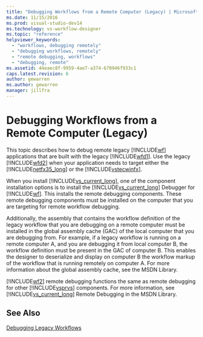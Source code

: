 ```yaml
---
title: "Debugging Workflows from a Remote Computer (Legacy) | Microsoft Docs"
ms.date: 11/15/2016
ms.prod: visual-studio-dev14
ms.technology: vs-workflow-designer
ms.topic: "reference"
helpviewer_keywords: 
  - "workflows, debugging remotely"
  - "debugging workflows, remotely"
  - "remote debugging, workflows"
  - "debugging, remote"
ms.assetid: 44eaec8f-9959-4ae7-a374-670946f933c1
caps.latest.revision: 6
author: gewarren
ms.author: gewarren
manager: jillfra
---
```

# Debugging Workflows from a Remote Computer (Legacy)
This topic describes how to debug remote legacy [!INCLUDE[wf](../includes/wf-md.md)] applications that are built with the legacy [!INCLUDE[wfd1](../includes/wfd1-md.md)]. Use the legacy [!INCLUDE[wfd2](../includes/wfd2-md.md)] when your application needs to target either the [!INCLUDE[netfx35_long](../includes/netfx35-long-md.md)] or the [!INCLUDE[vstecwinfx](../includes/vstecwinfx-md.md)].  
  
 When you install [!INCLUDE[vs_current_long](../includes/vs-current-long-md.md)], one of the component installation options is to install the [!INCLUDE[vs_current_long](../includes/vs-current-long-md.md)] Debugger for [!INCLUDE[wf](../includes/wf-md.md)]. This installs the remote debugging components. These remote debugging components must be installed on the computer that you are targeting for remote workflow debugging.  
  
 Additionally, the assembly that contains the workflow definition of the legacy workflow that you are debugging on a remote computer must be installed in the global assembly cache (GAC) of the local computer that you are debugging from. For example, if a legacy workflow is running on a remote computer A, and you are debugging it from local computer B, the workflow definition must be present in the GAC of computer B. This enables the designer to deserialize and display on computer B the workflow markup of the workflow that is running remotely on computer A. For more information about the global assembly cache, see the MSDN Library.  
  
 [!INCLUDE[wf2](../includes/wf2-md.md)] remote debugging functions the same as remote debugging for other [!INCLUDE[vsprvs](../includes/vsprvs-md.md)] components. For more information, see [!INCLUDE[vs_current_long](../includes/vs-current-long-md.md)] Remote Debugging in the MSDN Library.  
  
## See Also  
 [Debugging Legacy Workflows](../workflow-designer/debugging-legacy-workflows.md)